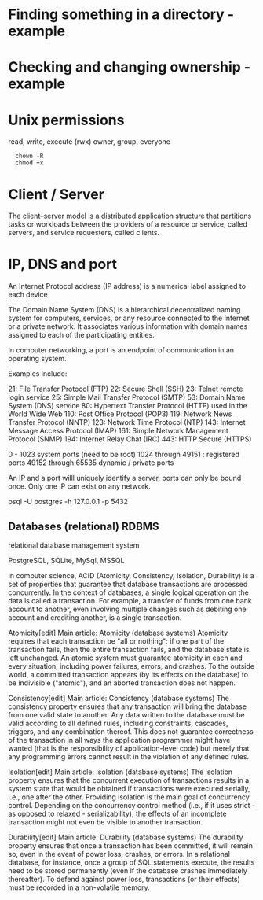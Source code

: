 # Finding something in a directory - example

# Checking and changing ownership - example

# Unix permissions 
  read, write, execute (rwx)
  owner, group, everyone

```
  chown -R
  chmod +x
```
  

# Client / Server

The client–server model is a distributed application structure that partitions tasks or workloads between the providers of a resource or service, called servers, and service requesters, called clients.


# IP, DNS and port

An Internet Protocol address (IP address) is a numerical label assigned to each device

The Domain Name System (DNS) is a hierarchical decentralized naming system for computers, services, or any resource connected to the Internet or a private network. It associates various information with domain names assigned to each of the participating entities.

In computer networking, a port is an endpoint of communication in an operating system.

Examples include:

21: File Transfer Protocol (FTP)
22: Secure Shell (SSH)
23: Telnet remote login service
25: Simple Mail Transfer Protocol (SMTP)
53: Domain Name System (DNS) service
80: Hypertext Transfer Protocol (HTTP) used in the World Wide Web
110: Post Office Protocol (POP3)
119: Network News Transfer Protocol (NNTP)
123: Network Time Protocol (NTP)
143: Internet Message Access Protocol (IMAP)
161: Simple Network Management Protocol (SNMP)
194: Internet Relay Chat (IRC)
443: HTTP Secure (HTTPS)

0 - 1023 system ports (need to be root)
1024 through 49151 : registered ports
49152 through 65535 dynamic / private ports

An IP and a port willl uniquely identify a server. ports can only be bound once. Only one IP can exist on any network. 

psql -U postgres -h 127.0.0.1 -p 5432






## Databases (relational) RDBMS

 relational database management system 


PostgreSQL, SQLite, MySql, MSSQL

In computer science, ACID (Atomicity, Consistency, Isolation, Durability) is a set of properties that guarantee that database transactions are processed concurrently. In the context of databases, a single logical operation on the data is called a transaction. For example, a transfer of funds from one bank account to another, even involving multiple changes such as debiting one account and crediting another, is a single transaction.

Atomicity[edit]
Main article: Atomicity (database systems)
Atomicity requires that each transaction be "all or nothing": if one part of the transaction fails, then the entire transaction fails, and the database state is left unchanged. An atomic system must guarantee atomicity in each and every situation, including power failures, errors, and crashes. To the outside world, a committed transaction appears (by its effects on the database) to be indivisible ("atomic"), and an aborted transaction does not happen.

Consistency[edit]
Main article: Consistency (database systems)
The consistency property ensures that any transaction will bring the database from one valid state to another. Any data written to the database must be valid according to all defined rules, including constraints, cascades, triggers, and any combination thereof. This does not guarantee correctness of the transaction in all ways the application programmer might have wanted (that is the responsibility of application-level code) but merely that any programming errors cannot result in the violation of any defined rules.

Isolation[edit]
Main article: Isolation (database systems)
The isolation property ensures that the concurrent execution of transactions results in a system state that would be obtained if transactions were executed serially, i.e., one after the other. Providing isolation is the main goal of concurrency control. Depending on the concurrency control method (i.e., if it uses strict - as opposed to relaxed - serializability), the effects of an incomplete transaction might not even be visible to another transaction.

Durability[edit]
Main article: Durability (database systems)
The durability property ensures that once a transaction has been committed, it will remain so, even in the event of power loss, crashes, or errors. In a relational database, for instance, once a group of SQL statements execute, the results need to be stored permanently (even if the database crashes immediately thereafter). To defend against power loss, transactions (or their effects) must be recorded in a non-volatile memory.
